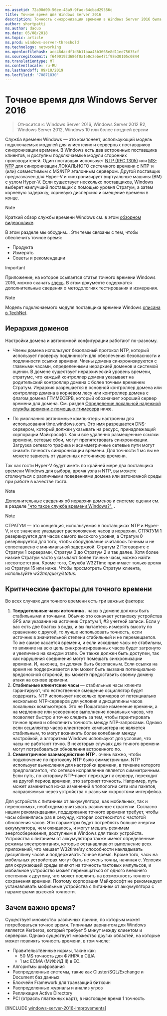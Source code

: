 ```yaml
---
ms.assetid: 72a90d00-56ee-48a9-9fae-64cbad29556c
title: Точное время для Windows Server 2016
description: Точность синхронизации времени в Windows Server 2016 была значительно улучшена, при этом обеспечивается полная обратная совместимость NTP с более старыми версиями Windows.
author: shortpatti
ms.author: dacuo
ms.date: 05/08/2018
ms.topic: article
ms.prod: windows-server-threshold
ms.technology: networking
ms.openlocfilehash: acc46dacdf1d8b11aaa45b3665e8d11ee75635cf
ms.sourcegitcommit: f6490192d686f0a1e0c2ebe471f98e30105c0844
ms.translationtype: MT
ms.contentlocale: ru-RU
ms.lasthandoff: 09/10/2019
ms.locfileid: "70871830"
---
```

# <a name="accurate-time-for-windows-server-2016"></a>Точное время для Windows Server 2016

>Относится к: Windows Server 2016, Windows Server 2012 R2, Windows Server 2012, Windows 10 или более поздней версии

Служба времени Windows — это компонент, использующий модель подключаемых модулей для клиентских и серверных поставщиков синхронизации времени.  В Windows есть два встроенных поставщика клиентов, и доступны подключаемые модули сторонних производителей. Один поставщик использует [NTP (RFC 1305)](https://tools.ietf.org/html/rfc1305) или [MS-NTP](https://msdn.microsoft.com/library/cc246877.aspx) для синхронизации ЛОКАЛЬНОГО системного времени с NTP-и (или) совместимым с MS/NTP эталонным сервером. Другой поставщик предназначен для Hyper-V и синхронизирует виртуальные машины (ВМ) с узлом Hyper-V.  Если существует несколько поставщиков, Windows выберет наилучший поставщик с помощью уровня Стратум, а затем корневую задержку, корневую дисперсию и смещение времени в конце.

> [!NOTE]
> Краткий обзор службы времени Windows см. в этом [обзорном видеоролике](https://aka.ms/WS2016TimeVideo).

В этом разделе мы обсудим... Эти темы связаны с тем, чтобы обеспечить точное время: 

- Продукта
- Измерять
- Советы и рекомендации

> [!IMPORTANT]
> Приложение, на которое ссылается статья точного времени Windows 2016, можно скачать [здесь](https://windocs.blob.core.windows.net/windocs/WindowsTimeSyncAccuracy_Addendum.pdf).  В этом документе содержатся дополнительные сведения о методологиях тестирования и измерения.

> [!NOTE] 
> Модель подключаемого модуля поставщика времени Windows [описана в TechNet](https://msdn.microsoft.com/library/windows/desktop/ms725475%28v=vs.85%29.aspx).

## <a name="domain-hierarchy"></a>Иерархия доменов
Настройки домена и автономной конфигурации работают по-разному.

- Члены домена используют безопасный протокол NTP, который использует проверку подлинности для обеспечения безопасности и подлинности ссылки времени.  Члены домена синхронизируются с главными часами, определенными иерархией доменов и системой оценки.  В домене существует иерархический уровень времени, стратумс, что каждый контроллер домена указывает на родительский контроллер домена с более точным временем Стратум.  Иерархия разрешается в основной контроллер домена или контроллер домена в корневом лесу или контроллер домена с флагом домена ГТИМЕСЕРВ, который обозначает хороший сервер времени для домена.  См. раздел [Определение локальной надежной службы времени с помощью гтимесерв](#GTIMESERV) ниже.

- По умолчанию автономные компьютеры настроены для использования time.windows.com.  Это имя разрешается DNS-сервером, который должен указывать на ресурс, принадлежащий корпорации Майкрософт.  Как и все удаленно размещенные ссылки времени, сетевые сбои, могут препятствовать синхронизации.  Загрузка сетевого трафика и асимметричные сетевые пути могут снизить точность синхронизации времени.  Для точности 1 мс вы не можете зависеть от удаленных источников времени.

Так как гости Hyper-V будут иметь по крайней мере два поставщика времени Windows для выбора, время узла и NTP, вы можете столкнуться с различными поведениями домена или автономной среды при работе в качестве гостя.

> [!NOTE] 
> Дополнительные сведения об иерархии доменов и системе оценки см. в разделе ["что такое служба времени Windows?".](https://blogs.msdn.microsoft.com/w32time/2007/07/07/what-is-windows-time-service/) .

> [!NOTE]
> СТРАТУМ — это концепция, используемая в поставщиках NTP и Hyper-V, и ее значение указывает расположение часов в иерархии.  СТРАТУМ 1 резервируется для часов самого высокого уровня, а Стратум 0 резервируется для того, чтобы оборудование считалось точным и не сопоставлено с минимальной задержкой.  Стратум 2 Поговорите с Стратум 1 серверами, Стратум 3 до Стратум 2 и так далее.  Хотя более низкие Стратум часто указывают более точные часы, можно найти несоответствия.  Кроме того, Служба W32Time принимает только время из Стратум 15 или ниже.  Чтобы просмотреть Стратум клиента, используйте *w32tm/query/status*.

## <a name="critical-factors-for-accurate-time"></a>Критические факторы для точного времени
Во всех случаях для точного времени есть три важных фактора:

1. **Твердотельные часы источника** . часы в домене должны быть стабильными и точными. Обычно это означает установку устройства GPS или указание на источник Стратум 1, #3 учетной записи. Если у вас есть две боатсы в воды, и вы пытаетесь измерять высоту по сравнению с другой, то лучше использовать точность, если источник в значительной степени стабильный и не перемещается. То же самое касается времени, и если исходные часы не стабильны, то влияние на всю цепь синхронизированных часов будет затронуто и увеличено на каждом этапе. Он также должен быть доступен, так как нарушения соединения могут помешать синхронизации времени. И, наконец, он должен быть безопасным. Если ссылка на время не поддерживается или может быть вызвана потенциально вредоносной стороной, вы можете предоставить своему домену атаки на основе времени.
2. **Стабильные клиентские часы** — стабильные часы клиента гарантируют, что естественное смещение осциллятор будет содержать.  NTP использует несколько примеров от потенциально нескольких NTP-серверов для условия и дисциплины часов локальных компьютеров.  Это не Пошаговое изменение времени, а на медленное или ускоренное выполнение локальных часов, что позволяет быстро и точно следить за тем, чтобы гарантировать точное время и обеспечить точность между NTP-запросами.  Однако если осциллятор часов клиентского компьютера не является стабильным, то могут возникать более колебания между настройкой, а алгоритмы Windows используют для условия, что часы не работают точно.  В некоторых случаях для точного времени могут потребоваться обновления встроенного по.
3. **Симметричное взаимодействие NTP** . очень важно, чтобы подключение по протоколу NTP было симметричным.  NTP использует вычисления для настройки времени, в течение которого предполагается, что сетевое исправление является симметричным.  Если путь, по которому NTP-пакет переходит к серверу, переходит на другой период времени, это затронет точность.  Например, путь может измениться из-за изменений в топологии сети или пакетов, направляемых через устройства с разными скоростями интерфейса.

Для устройств с питанием от аккумулятора, как мобильных, так и переносимых, необходимо учитывать различные стратегии.  Согласно нашим рекомендациям, поддержание точного времени требует, чтобы часы обменялись раз в секунду, которая соотносится с частотой обновления часов. Эти параметры будут потреблять больше энергии аккумулятора, чем ожидалось, и могут мешать режимам энергосбережения, доступным в Windows для таких устройств. Устройства с питанием от аккумулятора также имеют определенные режимы электропитания, которые останавливают выполнение всех приложений, что мешает W32time'sу способности накладывать дисциплину часов и поддерживать точное время. Кроме того, часы на мобильных устройствах могут быть не очень точны, начиная с.  Условия для окружающей среды влияют на точность тактовых импульсов, и мобильное устройство может перемещаться от одного внешнего состояния к другому, что может повлиять на возможность точного сохранения времени.  Поэтому корпорация Майкрософт не рекомендует устанавливать мобильные устройства с питанием от аккумулятора с параметрами высокой точности. 

## <a name="why-is-time-important"></a>Зачем важно время?  
Существует множество различных причин, по которым может потребоваться точное время.  Типичным вариантом для Windows является Kerberos, который требует 5 минут между клиентом и сервером.  Однако существует множество других областей, на которые может повлиять точность времени, в том числе:


- Правительственные нормы, такие как:
    - 50 MS точность для ФИНРА в США
    - 1 мс ЕСМА (МИФИД II) в ЕС.
- Алгоритмы шифрования
- Распределенные системы, такие как Cluster/SQL/Exchange и Document баз данных
- Блокчейн Framework для транзакций биткоин
- Распределенные журналы и анализ угроз 
- Репликация Active Directory
- PCI (отрасль платежных карт), в настоящее время 1 точность



[!INCLUDE [windows-server-2016-improvements](windows-server-2016-improvements.md)]
